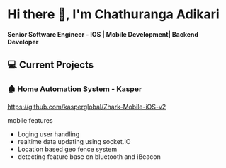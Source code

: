 # Hi there 👋, I'm Chathuranga Adikari

#### Senior Software Engineer - IOS | Mobile Development| Backend Developer

## 💻 Current Projects

### 🏚️ Home Automation System - Kasper

https://github.com/kasperglobal/Zhark-Mobile-iOS-v2

mobile features 
  * Loging user handling
  * realtime data updating using socket.IO
  * Location based geo fence system
  * detecting feature base on bluetooth and iBeacon

<!--
**chathu123adi/chathu123adi** is a ✨ _special_ ✨ repository because its `README.md` (this file) appears on your GitHub profile.

Here are some ideas to get you started:

- 🔭 I’m currently working on ...
- 🌱 I’m currently learning ...
- 👯 I’m looking to collaborate on ...
- 🤔 I’m looking for help with ...
- 💬 Ask me about ...
- 📫 How to reach me: ...
- 😄 Pronouns: ...
- ⚡ Fun fact: ...
-->
